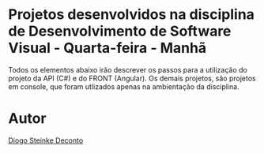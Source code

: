 # Projetos desenvolvidos na disciplina de Desenvolvimento de Software Visual - Quarta-feira - Manhã

Todos os elementos abaixo irão descrever os passos para a utilização do projeto da API (C#) e do FRONT (Angular). Os demais projetos, são projetos em console, que foram utlizados apenas na ambientação da disciplina.

# Autor
[Diogo Steinke Deconto](https://www.linkedin.com/in/diogodeconto)